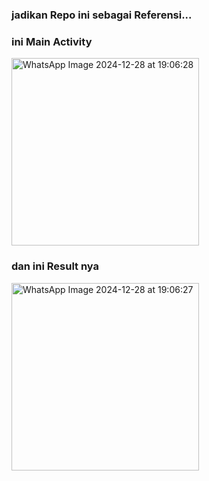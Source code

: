 ### jadikan Repo ini sebagai Referensi...

### ini Main Activity
<img src="https://github.com/user-attachments/assets/ea652620-889f-4ec9-b290-6be24de2452a" alt="WhatsApp Image 2024-12-28 at 19:06:28" width="300"/>

### dan ini Result nya
<img src="https://github.com/user-attachments/assets/f969151c-4746-4ffc-b4df-37e8ab13525a" alt="WhatsApp Image 2024-12-28 at 19:06:27" width="300"/>


